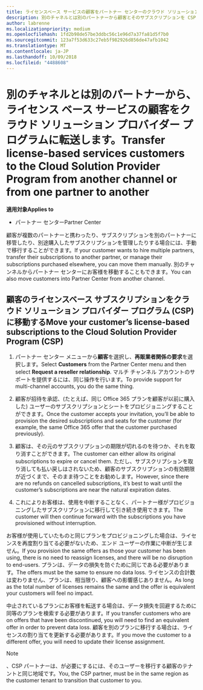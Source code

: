 ```yaml
---
title: ライセンスベース サービスの顧客をパートナー センターのクラウド ソリューション プロバイダー プログラムに移動する | パートナー センター
description: 別のチャネルとは別のパートナーから顧客とそのサブスクリプションを CSP プログラムに移動します。
author: labrenne
ms.localizationpriority: medium
ms.openlocfilehash: 1fd2b98de57be3ddbc56c1e96d7a37fa81d5f7b0
ms.sourcegitcommit: 123a7f53d633c27eb5f982926d856de47afb1042
ms.translationtype: MT
ms.contentlocale: ja-JP
ms.lasthandoff: 10/09/2018
ms.locfileid: "4488608"
---
```

# <a name="transfer-license-based-services-customers-to-the-cloud-solution-provider-program-from-another-channel-or-from-one-partner-to-another"></a><span data-ttu-id="4769e-103">別のチャネルとは別のパートナーから、ライセンス ベース サービスの顧客をクラウド ソリューション プロバイダー プログラムに転送します。</span><span class="sxs-lookup"><span data-stu-id="4769e-103">Transfer license-based services customers to the Cloud Solution Provider Program from another channel or from one partner to another</span></span>

**<span data-ttu-id="4769e-104">適用対象</span><span class="sxs-lookup"><span data-stu-id="4769e-104">Applies to</span></span>**

-  <span data-ttu-id="4769e-105">パートナー センター</span><span class="sxs-lookup"><span data-stu-id="4769e-105">Partner Center</span></span>

<span data-ttu-id="4769e-106">顧客が複数のパートナーと携わったり、サブスクリプションを別のパートナーに移管したり、別途購入したサブスクリプションを管理したりする場合には、手動で移行することができます。</span><span class="sxs-lookup"><span data-stu-id="4769e-106">If your customer wants to hire multiple partners, transfer their subscriptions to another partner, or manage their subscriptions purchased elsewhere, you can move them manually.</span></span> <span data-ttu-id="4769e-107">別のチャンネルからパートナー センターにお客様を移動することもできます。</span><span class="sxs-lookup"><span data-stu-id="4769e-107">You can also move customers into Partner Center from another channel.</span></span>

## <a name="move-your-customers-license-based-subscriptions-to-the-cloud-solution-provider-program-csp"></a><span data-ttu-id="4769e-108">顧客のライセンスベース サブスクリプションをクラウド ソリューション プロバイダー プログラム (CSP) に移動する</span><span class="sxs-lookup"><span data-stu-id="4769e-108">Move your customer’s license-based subscriptions to the Cloud Solution Provider Program (CSP)</span></span>

1. <span data-ttu-id="4769e-109">パートナー センター メニューから**顧客**を選択し、**再販業者関係の要求**を選択します。</span><span class="sxs-lookup"><span data-stu-id="4769e-109">Select **Customers** from the Partner Center menu and then select **Request a reseller relationship**.</span></span> <span data-ttu-id="4769e-110">マルチ チャンネル アカウントのサポートを提供するには、同じ操作を行います。</span><span class="sxs-lookup"><span data-stu-id="4769e-110">To provide support for multi-channel accounts, you do the same thing.</span></span>

2.  <span data-ttu-id="4769e-111">顧客が招待を承認、(たとえば、同じ Office 365 プランを顧客が以前に購入した) ユーザーのサブスクリプションとシートをプロビジョニングすることができます。</span><span class="sxs-lookup"><span data-stu-id="4769e-111">Once the customer accepts your invitation, you’ll be able to provision the desired subscriptions and seats for the customer (for example, the same Office 365 offer that the customer purchased previously).</span></span>

3. <span data-ttu-id="4769e-112">顧客は、その元のサブスクリプションの期限が切れるのを待つか、それを取り消すことができます。</span><span class="sxs-lookup"><span data-stu-id="4769e-112">The customer can either allow its original subscriptions to expire or cancel them.</span></span> <span data-ttu-id="4769e-113">ただし、サブスクリプションを取り消しても払い戻しはされないため、顧客のサブスクリプションの有効期限が近づくまで、そのまま待つことをお勧めします。</span><span class="sxs-lookup"><span data-stu-id="4769e-113">However, since there are no refunds on cancelled subscriptions, it’s best to wait until the customer’s subscriptions are near the natural expiration dates.</span></span>

4. <span data-ttu-id="4769e-114">これによりお客様は、使用を中断することなく、パートナー様がプロビジョニングしたサブスクリプションに移行して引き続き使用できます。</span><span class="sxs-lookup"><span data-stu-id="4769e-114">The customer will then continue forward with the subscriptions you have provisioned without interruption.</span></span>


<span data-ttu-id="4769e-115">お客様が使用していたものと同じプランをプロビジョニングした場合は、ライセンスを再度割り当てる必要がないため、エンド ユーザーの作業に中断が生じません。</span><span class="sxs-lookup"><span data-stu-id="4769e-115">If you provision the same offers as those your customer has been using, there is no need to reassign licenses, and there will be no disruption to end-users.</span></span> <span data-ttu-id="4769e-116">プランは、データの損失を防ぐために同じである必要があります。</span><span class="sxs-lookup"><span data-stu-id="4769e-116">The offers must be the same to ensure no data loss.</span></span> <span data-ttu-id="4769e-117">ライセンスの合計数は変わりません、プランは、相当限り、顧客への影響感じありません。</span><span class="sxs-lookup"><span data-stu-id="4769e-117">As long as the total number of licenses remains the same and the offer is equivalent your customers will feel no impact.</span></span>

<span data-ttu-id="4769e-118">中止されているプランにお客様を転送する場合は、データ損失を回避するために同等のプランを検索する必要があります。</span><span class="sxs-lookup"><span data-stu-id="4769e-118">If you transfer customers who are on offers that have been discontinued, you will need to find an equivalent offer in order to prevent data loss.</span></span> <span data-ttu-id="4769e-119">顧客を別のプランに移行する場合は、ライセンスの割り当てを更新する必要があります。</span><span class="sxs-lookup"><span data-stu-id="4769e-119">If you move the customer to a different offer, you will need to update their license assignment.</span></span>

>[!NOTE]
><span data-ttu-id="4769e-120">、CSP パートナーは、が必要にするには、そのユーザーを移行する顧客のテナントと同じ地域です。</span><span class="sxs-lookup"><span data-stu-id="4769e-120">You, the CSP partner, must be in the same region as the customer tenant to transition that customer to you.</span></span> 



